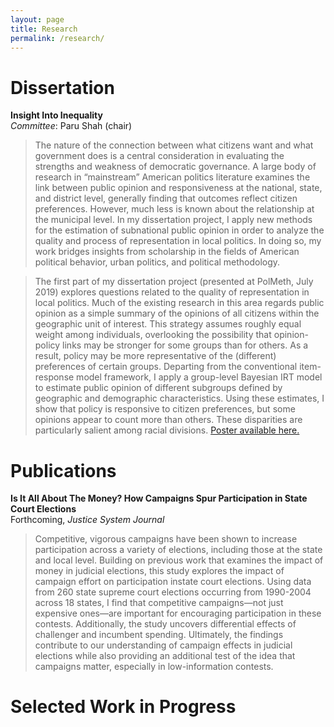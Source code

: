 ```yaml
---
layout: page
title: Research
permalink: /research/
---
```


# Dissertation

**Insight Into Inequality** <br>
_Committee_: Paru Shah (chair)

<blockquote>
The nature of the connection between what citizens want and what government does is a central consideration in evaluating the strengths and weakness of democratic governance. A large body of research in “mainstream” American politics literature examines the link between public opinion and responsiveness at the national, state, and district level, generally finding that outcomes reflect citizen preferences. However, much less is known about the relationship at the municipal level. In my dissertation project, I apply new methods for the estimation of subnational public opinion in order to analyze the quality and process of representation in local politics. In doing so, my work bridges insights from scholarship in the fields of American political behavior, urban politics, and political methodology.
</blockquote>
<blockquote>
The first part of my dissertation project (presented at PolMeth, July 2019) explores questions related to the quality of representation in local politics. Much of the existing research in this area regards public opinion as a simple summary of the opinions of all citizens within the geographic unit of interest. This strategy assumes roughly equal weight among individuals, overlooking the possibility that opinion-policy links may be stronger for some groups than for others. As a result, policy may be more representative of the (different) preferences of certain groups. Departing from the conventional item-response model framework, I apply a group-level Bayesian IRT model to estimate public opinion of different subgroups defined by geographic and demographic characteristics. Using these estimates, I show that policy is responsive to citizen preferences, but some opinions appear to count more than others. These disparities are particularly salient among racial divisions.
 <a href="https://www.dropbox.com/home/PolMeth19?preview=Heideman_PolMeth19_Poster.pdf" target="_blank">Poster available here.</a>
</blockquote>


# Publications
**Is It All About The Money? How Campaigns Spur Participation in State Court Elections** <br>
Forthcoming, _Justice System Journal_
<blockquote>
Competitive, vigorous campaigns have been shown to increase participation across a variety of elections, including those at the state and local level. Building on previous work that examines the impact of money in judicial elections, this study explores the impact of campaign effort on participation instate court elections. Using data from 260 state supreme court elections occurring from 1990-2004 across 18 states, I find that competitive campaigns—not just expensive ones—are important for encouraging participation in these contests. Additionally, the study uncovers differential effects of challenger and incumbent spending. Ultimately, the findings contribute to our understanding of campaign effects in judicial elections while also providing an additional test of the idea that campaigns matter, especially in low-information contests.
</blockquote> 

# Selected Work in Progress
